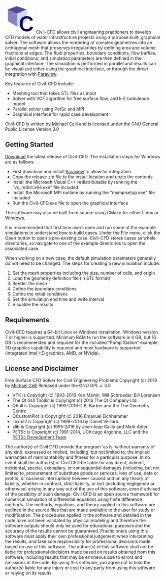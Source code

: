 ![Civil-CFD Icon](icon.svg)
Civil-CFD allows civil engineering practioners to develop CFD models of water infrastructure projects using a purpose built, graphical solver.  The software allows the rendering of complex geometries into an orthogonal mesh that preserves irregularities by defining area and volume fractions at edges.  The fluid properties, boundary conditions, flow baffles, initial conditions, and simulation parameters are then defined in the graphical interface.  The simulation is performed in parallel and results can be visualized either using the graphical interface, or through the direct integration with [Paraview](https://www.paraview.org).

Key features of Civil-CFD include:
* Meshing tool that takes STL files as input
* Solver with VOF algorithm for free surface flow, and k-E turbulence model
* Parallel solver using PetSc and MPI
* Graphical interface for rapid case development

Civil-CFD is written by [Michael Celli](http://linkedin.com/in/michael-c-98809420) and is licensed under the GNU General Public License Version 3.0 

## Getting Started

[Download](https://github.com/civilcfd/Civil-CFD/releases) the latest release of Civil-CFD.  The installation steps for Windows are as follows:

* First download and install [Paraview](https://www.paraview.org) to allow for integration
* Copy the release zip file to the install location and unzip the contents
* Install the Microsoft Visual C++ redistributable by running the "vc_redist.x64.exe" file included 
* Install the Microsoft MPI runtime by running the "msmpisetup.exe" file included
* Run the Civil-CFD.exe file to open the graphical interface

The software may also be built from source using CMake for either Linux or Windows.

It is recommended that first time users open and run some of the example simulations to understand how to build cases.  Under the File menu, click the Open button to open a pre-existing case.  Civil-CFD stores cases as whole directories, so navigate to one of the example directories to open the associated case.  

When working on a new case, the default simulation parameters generally do not need to be changed.  The steps for creating a new simulation include:

1. Set the mesh properties including the size, number of cells, and origin
2. Load the geometry definition file (in STL format)
3. Render the mesh
4. Define the boundary conditions
5. Define the initial conditions
6. Set the simulation end time and write interval
7. Visualize the results

## Requirements

Civil-CFD requires a 64-bit Linux or Windows installation.  Windows version 7 or higher is supported.  Minimum RAM to run the software is 4 GB, but 16 GB is recommended and required for the included "Pump Station" example.  3D graphics capability is required and most hardware is supported (integrated Intel HD graphics, AMD, or NVidia).

## License and Disclaimer

Free Surface CFD Solver for Civil Engineering Problems
Copyright (c) 2018 by [Michael Celli](http://linkedin.com/in/michael-c-98809420)
Released under the GNU GPL v. 3.0 

* VTK is Copyright (c) 1993-2016 Ken Martin, Will Schroeder, Bill Lorensen
* The Qt GUI Toolkit is Copyright (c) 2016 The Qt Company Ltd.
* Qhull is Copyright (c) 1993-2016 C.B. Barber and the The Geometry Centre
* QCustomPlot is Copyright (c) 2016 Emanuel Eichhammer
* libxml2 is Copyright (c) 1998-2016 by Daniel Veillard
* zlib is Copyright (c) 1995-2016 by Jean-loup Gailly and Mark Adler
* PETSc is Copyright (c) 1991-2014, UChicago Argonne, LLC and the [PETSc Development Team](http://www.mcs.anl.gov/petsc/miscellaneous/index.html)

The author(s) of Civil CFD provide the program 'as is' without warranty of any kind, expressed or implied, including, but not limited to, the implied warranties of merchantability and fitness for a particular purpose. In no event shall the author(s) of Civil CFD be liable for any direct, indirect, incidental, special, exemplary, or consequential damages (including, but not limited to, procurement of substitute goods or services; loss of use, data or profits; or business interruption) however caused and on any theory of liability, whether in contract, strict liability, or tort (including negligence or otherwise) arising in any way out of the use of this software, even if advised of the posibility of such damage.  Civil CFD is an open source framework for numerical simulation of differential equations using finite difference methods. The methods, equations, and theory applied in this software are outlined in the source files that are made available to the user for study or modification. The procedures applied in the software and detailed in the code have not been validated by physical modeling and therefore the software outputs should only be used for educational purposes and the accuracy of the results cannot be guaranteed. Practicioners using this software must apply their own professional judgement when interpreting the results, and take sole responsibility for professional decisions made based on use of this software. The author(s) of this software shall not be liable for professional decisions made based on results obtained from this software, including results that may be erroneous due to errors and omissions in the code. By using this software, you agree not to hold the author(s) liable for any injury or cost to any party from using this software or relying on its results.


